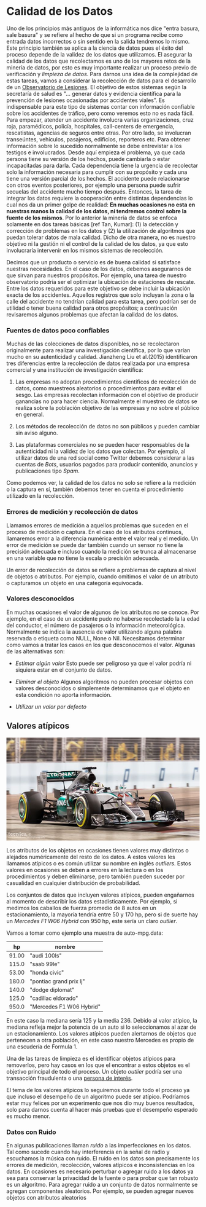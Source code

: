 # Calidad de los Datos
Uno de los principios más antiguos de la informática nos dice "entra basura, sale basura" y se refiere al hecho de que si un programa recibe como entrada datos incorrectos o sin sentido en la salida tendremos lo mismo. Este principio también se aplica a la ciencia de datos pues el éxito del proceso depende de la validez de los datos que utilizamos. El asegurar la calidad de los datos que recolectamos es uno de los mayores retos de la minería de datos, por esto es muy importante realizar un proceso previo de verificación y *limpieza de datos*. Para darnos una idea de la complejidad de estas tareas, vamos a considerar la recolección de datos para el desarrollo de un [Observatorio de Lesiones](http://conapra.salud.gob.mx/Interior/Observatorio_Nacional_Lesiones.html). El objetivo de estos sistemas según la secretaría de salud es "... generar datos y evidencia científica para la prevención de lesiones ocasionadas por accidentes viales”. Es indispensable para este tipo de sistemas contar con información confiable sobre los accidentes de tráfico, pero como veremos esto no es nada fácil. Para empezar, atender un accidente involucra varias organizaciones, cruz roja, paramédicos, policía, hospitales, call-centers de emergencia, rescatistas, agencias de seguros entre otras. Por otro lado, se involucran transeúntes, vehículos, pasajeros, edificios, reporteros etc. Para obtener información sobre lo sucedido normalmente se debe entrevistar a los testigos e involucrados. Desde aquí empieza el problema, ya que cada persona tiene su versión de los hechos, puede cambiarla o estar incapacitadas para darla. Cada dependencia tiene la urgencia de recolectar solo la información necesaria para cumplir con su propósito y cada una tiene una versión parcial de los hechos. El accidente puede relacionarse con otros eventos posteriores, por ejemplo una persona puede sufrir secuelas del accidente mucho tiempo después. Entonces, la tarea de integrar los datos requiere la cooperación entre distintas dependencias lo cual nos da un primer golpe de realidad: **En muchas ocasiones no esta en nuestras manos la calidad de los datos, ni tendremos control sobre la fuente de los mismos**. Por lo anterior la minería de datos se enfoca solamente en dos tareas básicas [ref Tan, Kumar]: (1) la detección y corrección de problemas en los datos y (2) la utilización de algoritmos que puedan tolerar datos de mala calidad. Dicho de otra manera, no es nuestro objetivo ni la gestión ni el control de la calidad de los datos, ya que esto involucraría intervenir en los mismos sistemas de recolección.

Decimos que un producto o servicio es de buena calidad si satisface nuestras necesidades. En el caso de los datos, debemos asegurarnos de que sirvan para  nuestros propósitos. Por ejemplo, una tarea de nuestro observatorio podría ser el optimizar la ubicación de estaciones de rescate. Entre los datos requeridos para este objetivo se debe incluir la ubicación exacta de los accidentes. Aquellos registros que solo incluyan la zona o la calle del accidente no tendrían calidad para esta tarea, pero podrían ser de utilidad o tener buena calidad para otros propósitos; a continuación revisaremos algunos problemas que afectan la calidad de los datos.

### Fuentes de datos poco confiables
Muchas de las colecciones de datos disponibles, no se recolectaron originalmente para realizar una investigación científica, por lo que varían mucho en su autenticidad y calidad. Jianzheng Liu et al.(2015) identificaron  tres diferencias entre la recolección de datos realizada por una empresa comercial y una institución de investigación científica:

1. Las empresas no adoptan procedimientos científicos de recolección de datos, como muestreos aleatorios o procedimientos para evitar el sesgo. Las empresas recolectan información con el objetivo de producir ganancias no para hacer ciencia. Normalmente el muestreo de datos se realiza sobre la población objetivo de las empresas y no sobre el público en general.

2. Los métodos de recolección de datos no son públicos y pueden cambiar sin aviso alguno.

3. Las plataformas comerciales no se pueden hacer responsables de la autenticidad ni la validez de los datos que colectan. Por ejemplo, al utilizar datos de una red social como Twitter debemos considerar a las cuentas de *Bots*, usuarios pagados para producir contenido, anuncios y publicaciones tipo *Spam*.

Como podemos ver, la calidad de los datos no solo se refiere a la medición o la captura en sí, también debemos tener en cuenta el procedimiento utilizado en la recolección.

### Errores de medición y recolección de datos
Llamamos errores de medición a aquellos problemas que suceden en el proceso de medición o captura. En el caso de los atributos continuos, llamaremos error a la diferencia numérica entre el valor real y el medido. Un error de medición se puede dar también cuando un sensor no tiene la precisión adecuada e incluso cuando la medición se trunca al almacenarse en una variable que no tiene la escala o precisión adecuada.

Un error de recolección de datos se refiere a problemas de captura al nivel de objetos o atributos. Por ejemplo, cuando omitimos el valor de un atributo o capturamos un objeto en una categoría equivocada.  

### Valores desconocidos
En muchas ocasiones el valor de algunos de los atributos no se conoce. Por ejemplo, en el caso de un accidente pudo no haberse recolectado la la edad del conductor, el número de pasajeros o la información meteorológica. Normalmente se indica la ausencia de valor utilizando alguna palabra reservada o etiqueta  como NULL, None o Nil. Necesitamos determinar como vamos a tratar los casos en los que desconocemos el valor. Algunas de las alternativas son:
* *Estimar algún valor* Esto puede ser peligroso ya que el valor podría ni siquiera estar en el conjunto de datos.

* *Eliminar el objeto* Algunos algoritmos no pueden procesar objetos con valores desconocidos o simplemente determinamos que el objeto en esta condición no aporta información.

* *Utilizar un valor por defecto*

## Valores atípicos

![Mercedes](../img/640px-Hamilton_Singapore_GP_2015.jpg)

Los atributos de los objetos en ocasiones tienen valores muy distintos o alejados numéricamente del resto de los datos. A estos valores les llamamos atípicos o es común utilizar su nombre en inglés *outliers*. Estos valores en ocasiones se deben a errores en la lectura o en los procedimientos y deben eliminarse, pero también pueden suceder por casualidad en cualquier distribución de probabilidad.

Los conjuntos de datos que incluyen valores atípicos, pueden engañarnos al momento de describir los datos estadísticamente.  Por ejemplo, si medimos los caballos de fuerza promedio de 8 autos en un estacionamiento, la mayoría tendría entre 50 y 170 hp, pero si de suerte hay un *Mercedes F1 W06 Hybrid* con 950 hp, este sería un claro *outlier*.

Vamos a tomar como ejemplo una muestra de auto-mpg.data:

|  hp            | nombre                  |
|----------------|-------------------------|
|  91.00         |  "audi 100ls"           |
|  115.0         |  "saab 99le"            |
|  53.00         |  "honda civic"          |
|  180.0         | "pontiac grand prix lj" |
|  140.0         | "dodge diplomat"        |
|  125.0         | "cadillac eldorado"     |
|  950.0         | "Mercedes F1 W06 Hybrid"|

En este caso la mediana sería 125 y la media 236. Debido al valor atípico, la mediana  refleja mejor la potencia de un auto si lo seleccionamos al azar de un estacionamiento.
Los valores atípicos pueden alertarnos de objetos que pertenecen a otra población, en este caso nuestro Mercedes es propio de una escudería de Formula 1.

Una de las tareas de limpieza es el identificar objetos atípicos para removerlos, pero hay casos en los que el encontrar a estos objetos es el objetivo principal de todo el proceso. Un objeto *outlier* podría ser una transacción fraudulenta o una [persona de interés](https://en.wikipedia.org/wiki/Person_of_interest).

El tema de los valores atípicos lo seguiremos durante todo el proceso ya que incluso el desempeño de un algoritmo puede ser atípico. Podríamos estar muy felices por  un experimento que nos dio muy buenos resultados, solo para darnos cuenta al hacer más pruebas que el desempeño esperado es mucho menor.


### Datos con Ruido
En algunas publicaciones llaman *ruido* a las imperfecciones en los datos. Tal como sucede cuando hay interferencia en la señal de radio y escuchamos la música con ruido. El ruido en los datos son precisamente los errores de medición, recolección, valores atípicos e inconsistencias en los datos. En ocasiones es necesario perturbar o agregar ruido a los datos ya sea para conservar la privacidad de la fuente o para probar que tan robusto es un algoritmo. Para agregar ruido a un conjunto de datos normalmente se agregan componentes aleatorios. Por ejemplo, se pueden agregar nuevos objetos con atributos aleatorios
